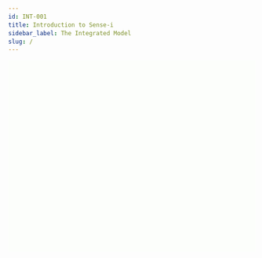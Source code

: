 ```yaml
---
id: INT-001
title: Introduction to Sense-i
sidebar_label: The Integrated Model
slug: /
---  
```

![IntroAnim](../static/img/docs/gif/integrate01.gif)  
